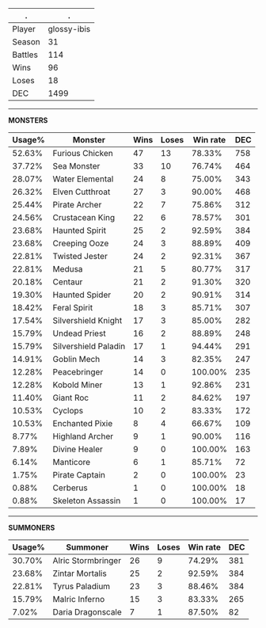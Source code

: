 .|.
|-|-
Player|glossy-ibis
Season|31
Battles|114
Wins|96
Loses|18
DEC|1499

---
**MONSTERS**

Usage%|Monster|Wins|Loses|Win rate|DEC|
-|-|-|-|-|-|
52.63%|Furious Chicken|47|13|78.33%|758|
37.72%|Sea Monster|33|10|76.74%|464|
28.07%|Water Elemental|24|8|75.00%|343|
26.32%|Elven Cutthroat|27|3|90.00%|468|
25.44%|Pirate Archer|22|7|75.86%|312|
24.56%|Crustacean King|22|6|78.57%|301|
23.68%|Haunted Spirit|25|2|92.59%|384|
23.68%|Creeping Ooze|24|3|88.89%|409|
22.81%|Twisted Jester|24|2|92.31%|367|
22.81%|Medusa|21|5|80.77%|317|
20.18%|Centaur|21|2|91.30%|320|
19.30%|Haunted Spider|20|2|90.91%|314|
18.42%|Feral Spirit|18|3|85.71%|307|
17.54%|Silvershield Knight|17|3|85.00%|282|
15.79%|Undead Priest|16|2|88.89%|248|
15.79%|Silvershield Paladin|17|1|94.44%|291|
14.91%|Goblin Mech|14|3|82.35%|247|
12.28%|Peacebringer|14|0|100.00%|235|
12.28%|Kobold Miner|13|1|92.86%|231|
11.40%|Giant Roc|11|2|84.62%|197|
10.53%|Cyclops|10|2|83.33%|172|
10.53%|Enchanted Pixie|8|4|66.67%|109|
8.77%|Highland Archer|9|1|90.00%|116|
7.89%|Divine Healer|9|0|100.00%|163|
6.14%|Manticore|6|1|85.71%|72|
1.75%|Pirate Captain|2|0|100.00%|23|
0.88%|Cerberus|1|0|100.00%|18|
0.88%|Skeleton Assassin|1|0|100.00%|17|

---
**SUMMONERS**

Usage%|Summoner|Wins|Loses|Win rate|DEC|
-|-|-|-|-|-|
30.70%|Alric Stormbringer|26|9|74.29%|381|
23.68%|Zintar Mortalis|25|2|92.59%|384|
22.81%|Tyrus Paladium|23|3|88.46%|384|
15.79%|Malric Inferno|15|3|83.33%|265|
7.02%|Daria Dragonscale|7|1|87.50%|82|

